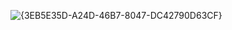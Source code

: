 ![{3EB5E35D-A24D-46B7-8047-DC42790D63CF}](https://github.com/user-attachments/assets/c0adccac-a8ab-4156-aa5b-ed8f978b6ab5)
